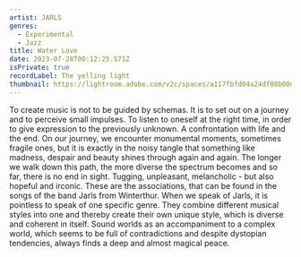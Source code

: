 ```yaml
---
artist: JARLS
genres:
  - Experimental
  - Jazz
title: Water Love
date: 2023-07-28T00:12:25.571Z
isPrivate: true
recordLabel: The yelling light
thumbnail: https://lightroom.adobe.com/v2c/spaces/a117fbfd04a24df08b00dc7343422215/assets/ab2c4772357618ab494cc91bf68ca9b8/revisions/98fa7e4472be441eae78e4294f931e35/renditions/c696b9d613816736758464bdd006f74e
---
```

<!--StartFragment-->

To create music is not to be guided by schemas. It is to set out on a journey and to perceive small impulses. To listen to oneself at the right time, in order to give expression to the previously unknown. A confrontation with life and the end. On our journey, we encounter monumental moments, sometimes fragile ones, but it is exactly in the noisy tangle that something like madness, despair and beauty shines through again and again. The longer we walk down this path, the more diverse the spectrum becomes and so far, there is no end in sight. Tugging, unpleasant, melancholic - but also hopeful and irconic. These are the associations, that can be found in the songs of the band Jarls from Winterthur. When we speak of Jarls, it is pointless to speak of one specific genre. They combine different musical styles into one and thereby create their own unique style, which is diverse and coherent in itself. Sound worlds as an accompaniment to a complex world, which seems to be full of contradictions and despite dystopian tendencies, always finds a deep and almost magical peace.

<!--EndFragment-->